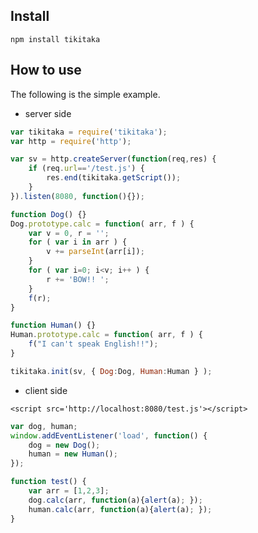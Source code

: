 Install
-

	npm install tikitaka

How to use
-

The following is the simple example.


* server side

```javascript
var tikitaka = require('tikitaka');
var http = require('http');

var sv = http.createServer(function(req,res) {
	if (req.url=='/test.js') {
		res.end(tikitaka.getScript());
	}
}).listen(8080, function(){});

function Dog() {}
Dog.prototype.calc = function( arr, f ) {
	var v = 0, r = '';
	for ( var i in arr ) {
		v += parseInt(arr[i]);
	}
	for ( var i=0; i<v; i++ ) {
		r += 'BOW!! ';
	}
	f(r);
}

function Human() {}
Human.prototype.calc = function( arr, f ) {
	f("I can't speak English!!");
}

tikitaka.init(sv, { Dog:Dog, Human:Human } );
```

* client side

```
<script src='http://localhost:8080/test.js'></script>
```


```javascript
var dog, human;
window.addEventListener('load', function() {
	dog = new Dog();
	human = new Human();
});

function test() {
	var arr = [1,2,3];
	dog.calc(arr, function(a){alert(a); });
	human.calc(arr, function(a){alert(a); });
}
```
